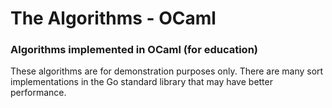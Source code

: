 # The Algorithms - OCaml

### Algorithms implemented in OCaml (for education)

These algorithms are for demonstration purposes only. There are many sort implementations in the Go standard library that may have better performance.

